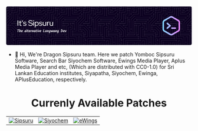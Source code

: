 
![Header](./github-header-image.png)


- 👋 Hi, We're Dragon Sipsuru team. Here we patch Yomboc Sipsuru Software, Search Bar Siyochem Software, Ewings Media Player, Aplus Media Player and etc, (Which are distributed with CC0-1.0) for Sri Lankan Education institutes, Siyapatha, Siyochem, Ewinga, APlusEducation, respectively.

# <div align="center">Currenly Available Patches</div>
<table align="center">
  <tr>
    <td align="center">
      <a href="https://github.com/Sipsuru-Patch">
        <img src="https://avatars.githubusercontent.com/u/186251421?s=200&v=4" alt="Sipsuru" width="75" height="75">
      </a>
    </td>
    <td align="center">
      <a href="https://github.com/Siyochem-Patch">
        <img src="https://avatars.githubusercontent.com/u/186949629?s=200&v=4" alt="Siyochem" width="75" height="75">
      </a>
    </td>
    <td align="center">
      <a href="https://github.com/Ewings-Patch">
        <img src="https://avatars.githubusercontent.com/u/187277147?s=200&v=4" alt="eWings" width="75" height="75">
      </a>
    </td>
  </tr>
</table>

<!--  - <a href="https://link1.com">
      <img src="https://avatars.githubusercontent.com/u/186251421?s=200&v=4" alt="Icon 1" width="50" height="50">
      <br>
    </a>                                   
  - <a href="https://link2.com">
      <img src="https://avatars.githubusercontent.com/u/186251421?s=200&v=4" alt="Icon 2" width="50" height="50">
      <br>
    </a>                         
  - <a href="https://link3.com">
      <img src="https://avatars.githubusercontent.com/u/186251421?s=200&v=4" alt="Icon 3" width="50" height="50">
      <br>
    </a>
<!---
sipsuru/sipsuru is a ✨ special ✨ repository because its `README.md` (this file) appears on your GitHub profile.
You can click the Preview link to take a look at your changes.
--->
